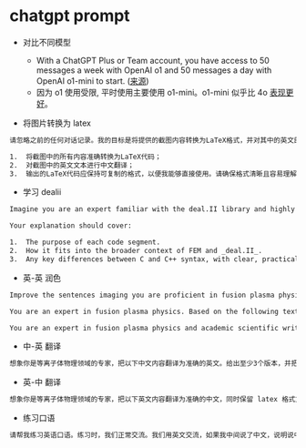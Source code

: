 # chatgpt prompt

* 对比不同模型
	* With a ChatGPT Plus or Team account, you have access to 50 messages a week with OpenAI o1 and 50 messages a day with OpenAI o1-mini to start. ([来源](https://help.openai.com/en/articles/9824962-openai-o1-and-o1-mini-usage-limits-on-chatgpt-and-the-api))
	* 因为 o1 使用受限, 平时使用主要使用 o1-mini。o1-mini 似乎比 4o [表现更好](https://aimlapi.com/comparisons/chatgpt-4o-vs-o1-mini)。

* 将图片转换为 latex

```bash
请忽略之前的任何对话记录。我的目标是将提供的截图内容转换为LaTeX格式，并对其中的英文部分进行中文翻译。请按照以下要求执行：

1.  将截图中的所有内容准确转换为LaTeX代码；
2.  对截图中的英文文本进行中文翻译；
3.  输出的LaTeX代码应保持可复制的格式，以便我能够直接使用。请确保格式清晰且容易理解。
```


* 学习 dealii

```bash
Imagine you are an expert familiar with the deal.II library and highly proficient in numerical analysis, specifically in Finite Element Method (FEM). I will provide you with C++ code, and I need you to explain it in detail, focusing on both its structure and functionality. Please also note that I only understand the syntax of C, so if the code contains any advanced C++ concepts or syntax that is different from C, kindly explain these concepts to me using simple heuristic examples.

Your explanation should cover:

1.  The purpose of each code segment.
2.  How it fits into the broader context of FEM and _deal.II_.
3.  Any key differences between C and C++ syntax, with clear, practical examples that relate to the code.
```


* 英-英 润色

```bash
Improve the sentences imaging you are proficient in fusion plasma physics. give me at least 3 improved versions. give the best version you think at first. make the sentences clear, no grammar mistakes, elegant enough for the scientific publication.
```

```bash
You are an expert in fusion plasma physics. Based on the following text, rewrite or improve the sentences to be suitable for a scientific publication. Ensure the revisions are grammatically correct, clear, technically accurate, and elegant in tone. Provide at least three improved versions, with the best version listed first. You may freely rephrase the content as long as the original meaning is preserved.
```


```bash
You are an expert in fusion plasma physics and academic scientific writing. Your task is to revise the following text so that it meets the standards of a peer-reviewed scientific publication. Ensure that the language is grammatically correct, technically accurate, and clearly written for a specialist audience. Use concise sentence structures. Avoid emotional language, complex subordinate clauses, colons, dashes, and participial constructions. Provide two revised versions of the text, listing the stronger version first. You may rephrase freely to improve clarity and precision, as long as the original meaning is preserved.
```

* 中-英 翻译

```bash
想象你是等离子体物理领域的专家，把以下中文内容翻译为准确的英文。给出至少3个版本，并把你认为最准确、恰当的版本放在第一个
```

* 英-中 翻译

```bash
想象你是等离子体物理领域的专家，把以下英文内容翻译为准确的中文，同时保留 latex 格式方便我直接复制粘贴。有一些专有名词翻译时需要注意: translation -> 传输, separatrix -> 分界面, external field -> 外部磁场, translation-trapping -> 传输-捕获, collision-merging -> 碰撞-融合, elongation -> 拉长比, spheromak -> 球马克, divertor -> 偏滤器
```

* 练习口语

```bash
请帮我练习英语口语。练习时，我们正常交流。我们用英文交流，如果我中间说了中文，说明说中文的地方是我不知道怎么用英语表达的地方，这时候你也要告诉我如何正确表达。在保持正常交流的同时，你也把改进的建议告诉我
```
<!--stackedit_data:
eyJoaXN0b3J5IjpbMTU1Nzg5NTU3OSwxOTE1NzU1NDg2LC0yMD
Q1NTQ0NjYsLTEzODMwNDI4MTYsLTE3ODAwNDc1NDgsLTEzOTk5
NDIzMjldfQ==
-->